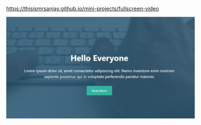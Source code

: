 https://thisismrsanjay.github.io/mini-projects/fullscreen-video

![git hub ](https://github.com/thisismrsanjay/mini-projects/blob/gh-pages/fullscreen-video/Capture.PNG)
